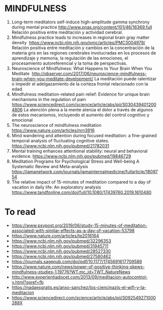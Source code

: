 # MINDFULNESS

1. Long-term meditators self-induce high-amplitude gamma synchrony during mental practice http://www.pnas.org/content/101/46/16369.full	Relación positiva entre meditación y  actividad cerebral.
1. Mindfulness practice leads to increases in regional brain gray matter density  https://www.ncbi.nlm.nih.gov/pmc/articles/PMC3004979/	Relación positiva entre meditación y cambios en la concentración de la materia gris en las regiones cerebrales involucradas en los procesos de aprendizaje y memoria, la regulación de las emociones, el procesamiento autoreferencial y la toma de perspectivas.
1. Neuroscience of Mindfulness: What Happens to Your Brain When You Meditate  http://observer.com/2017/06/neuroscience-mindfulness-brain-when-you-meditate-development/
	La meditación puede ralentizar o impedir el adelgazamiento de la corteza frontal relacionado con la edad.
1. Mindfulness meditation-related pain relief: Evidence for unique brain mechanisms in the regulation of pain https://www.sciencedirect.com/science/article/abs/pii/S0304394012004806	La atención plena a la mente atenúa el dolor a través de algunos de estos mecanismos, incluyendo el aumento del control cognitivo y emocional
1. The neuroscience of mindfulness meditation https://www.nature.com/articles/nrn3916
1. Mind wandering and attention during focused meditation: a fine-grained temporal analysis of fluctuating cognitive states. https://www.ncbi.nlm.nih.gov/pubmed/21782031
1. Mental training enhances attentional stability: neural and behavioral evidence. https://www.ncbi.nlm.nih.gov/pubmed/19846729
1. Meditation Programs for Psychological Stress and Well-being A Systematic Review and Meta-analysis https://jamanetwork.com/journals/jamainternalmedicine/fullarticle/1809754
1. The relative impact of 15-minutes of meditation compared to a day of vacation in daily life: An exploratory analysis https://www.tandfonline.com/doi/full/10.1080/17439760.2019.1610480

# To read

* https://www.psypost.org/2019/06/study-15-minutes-of-meditation-associated-with-similar-effects-as-a-day-of-vacation-53798
* https://www.nature.com/articles/tp2016164
* https://www.ncbi.nlm.nih.gov/pubmed/32296353
* https://www.ncbi.nlm.nih.gov/pubmed/31945711
* https://www.ncbi.nlm.nih.gov/pubmed/28527330
* https://www.ncbi.nlm.nih.gov/pubmed/27580462
* https://journals.sagepub.com/doi/pdf/10.1177/1745691617709589
* https://www.nature.com/news/power-of-positive-thinking-skews-mindfulness-studies-1.19776?WT.mc_id=TWT_NatureNews
* http://www.experientiadocet.com/2013/09/meditacion-autocontrol-y.html?spref=fb
* https://nadaesgratis.es/anxo-sanchez/los-ciencinazis-el-wifi-y-la-meditacion
* https://www.sciencedirect.com/science/article/abs/pii/S092549271000288X
